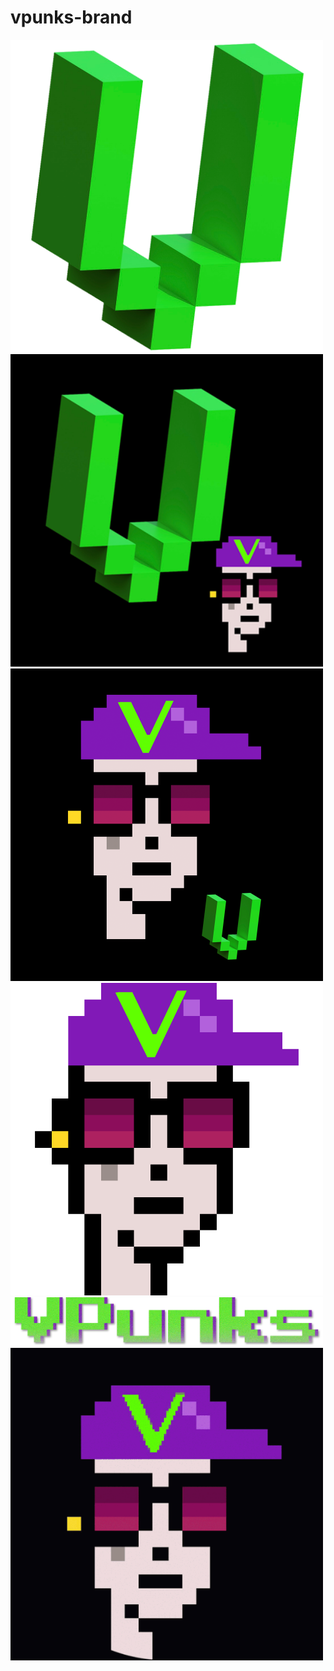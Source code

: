 # vpunks-brand


<img src="vpunks-logo-1024x1024.png" width="500" title="vpunks-logo-1024x1024.png" />
<img src="vpunks-logo-2-400x400.png" width="500" title="vpunks-logo-2-400x400.png" />
<img src="vpunks-logo-3-1600x1600.png" width="500" title="vpunks-logo-3-1600x1600.png" />
<img src="vpunks-logo-790x790.png" width="500" title="vpunks-logo-790x790.png" />
<img src="vpunks-logo-text-drop-shadow-1030x160.png" width="500" title="vpunks-logo-text-drop-shadow-1030x160.png" />
<img src="vpunks-symbol-animation.gif" width="500" title="vpunks-symbol-animation.gif" />